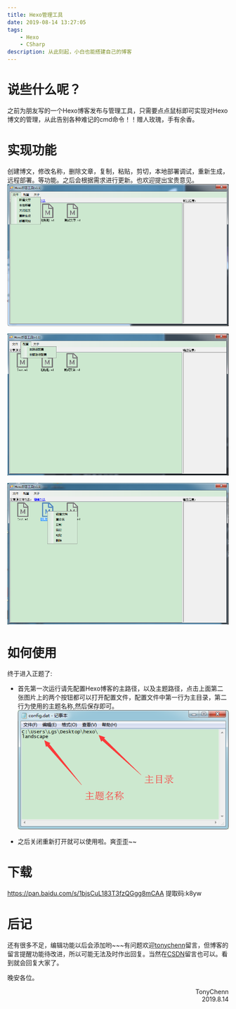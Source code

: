 ```yaml
---
title: Hexo管理工具
date: 2019-08-14 13:27:05
tags: 
    - Hexo
    - CSharp
description: 从此刻起，小白也能搭建自己的博客
---
```


# 说些什么呢？
之前为朋友写的一个Hexo博客发布与管理工具，只需要点点鼠标即可实现对Hexo博文的管理，从此告别各种难记的cmd命令！！赠人玫瑰，手有余香。

# 实现功能
创建博文，修改名称，删除文章，复制，粘贴，剪切，本地部署调试，重新生成，远程部署。等功能。之后会根据需求进行更新。也欢迎提出宝贵意见。
![](https://raw.githubusercontent.com/TonyChenn/BlogPicture/master/2019/0814/file.png)

![](https://raw.githubusercontent.com/TonyChenn/BlogPicture/master/2019/0814/config.png)

![](https://raw.githubusercontent.com/TonyChenn/BlogPicture/master/2019/0814/menu.png)

# 如何使用
终于进入正题了:
- 首先第一次运行请先配置Hexo博客的主路径，以及主题路径，点击上面第二张图片上的两个按钮都可以打开配置文件，配置文件中第一行为主目录，第二行为使用的主题名称,然后保存即可。
![](https://raw.githubusercontent.com/TonyChenn/BlogPicture/master/2019/0814/tip.png)

- 之后关闭重新打开就可以使用啦。爽歪歪~~

# 下载
https://pan.baidu.com/s/1bjsCuL183T3fzQGgg8mCAA 提取码:k8yw

# 后记
还有很多不足，编辑功能以后会添加哟~~~有问题欢迎[tonychenn](https://tonychenn.cn)留言，但博客的留言提醒功能待改进，所以可能无法及时作出回复。当然在[CSDN](https://blog.csdn.net/u013284706)留言也可以。看到就会回复大家了。


晚安各位。
<div style="text-align:right">TonyChenn</br>2019.8.14</div>
